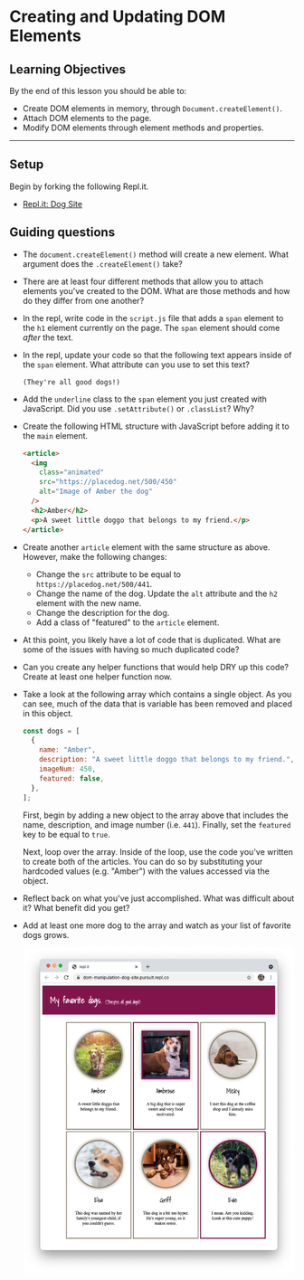 # Creating and Updating DOM Elements

## Learning Objectives

By the end of this lesson you should be able to:

- Create DOM elements in memory, through `Document.createElement()`.
- Attach DOM elements to the page.
- Modify DOM elements through element methods and properties.

---

## Setup

Begin by forking the following Repl.it.

- [Repl.it: Dog Site](https://replit.com/@Pursuit/DOM-Manipulation-Dog-Site)

## Guiding questions

- The `document.createElement()` method will create a new element. What argument does the `.createElement()` take?

- There are at least four different methods that allow you to attach elements you've created to the DOM. What are those methods and how do they differ from one another?

- In the repl, write code in the `script.js` file that adds a `span` element to the `h1` element currently on the page. The `span` element should come _after_ the text.

- In the repl, update your code so that the following text appears inside of the `span` element. What attribute can you use to set this text?

  ```
  (They're all good dogs!)
  ```

- Add the `underline` class to the `span` element you just created with JavaScript. Did you use `.setAttribute()` or `.classList`? Why?

- Create the following HTML structure with JavaScript before adding it to the `main` element.

  ```html
  <article>
    <img
      class="animated"
      src="https://placedog.net/500/450"
      alt="Image of Amber the dog"
    />
    <h2>Amber</h2>
    <p>A sweet little doggo that belongs to my friend.</p>
  </article>
  ```

- Create another `article` element with the same structure as above. However, make the following changes:

  - Change the `src` attribute to be equal to `https://placedog.net/500/441`.
  - Change the name of the dog. Update the `alt` attribute and the `h2` element with the new name.
  - Change the description for the dog.
  - Add a class of "featured" to the `article` element.

- At this point, you likely have a lot of code that is duplicated. What are some of the issues with having so much duplicated code?

- Can you create any helper functions that would help DRY up this code? Create at least one helper function now.

- Take a look at the following array which contains a single object. As you can see, much of the data that is variable has been removed and placed in this object.

  ```js
  const dogs = [
    {
      name: "Amber",
      description: "A sweet little doggo that belongs to my friend.",
      imageNum: 450,
      featured: false,
    },
  ];
  ```

  First, begin by adding a new object to the array above that includes the name, description, and image number (i.e. `441`). Finally, set the `featured` key to be equal to `true`.

  Next, loop over the array. Inside of the loop, use the code you've written to create both of the articles. You can do so by substituting your hardcoded values (e.g. "Amber") with the values accessed via the object.

- Reflect back on what you've just accomplished. What was difficult about it? What benefit did you get?

- Add at least one more dog to the array and watch as your list of favorite dogs grows.

  ![Image showing a completed dog tutorial.](../assets/completed-dog-tutorial.png)
